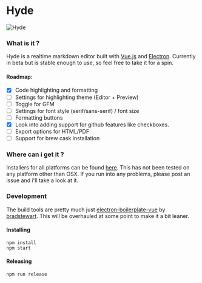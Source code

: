# Hyde

![Hyde](http://i.imgur.com/2kB1ceW.png)

### What is it ?

Hyde is a realtime markdown editor built with [Vue.js](https://vuejs.org/) and [Electron](http://electron.atom.io/). Currently in beta but is stable enough to use, so feel free to take it for a spin.

#### Roadmap:

- [x] Code highlighting and formatting
- [ ] Settings for highlighting theme (Editor + Preview)
- [ ] Toggle for GFM
- [ ] Settings for font style (serif/sans-serif) / font size
- [ ] Formatting buttons
- [x] Look into adding support for github features like checkboxes.
- [ ] Export options for HTML/PDF
- [ ] Support for brew cask installation

### Where can i get it ?
Installers for all platforms can be found [here](https://github.com/hparton/hyde/releases). This has not been tested on any platform other than OSX. If you run into any problems, please post an issue and i'll take a look at it.


### Development

The build tools are pretty much just [electron-boilerplate-vue](https://github.com/bradstewart/electron-boilerplate-vue) by [bradstewart](https://github.com/bradstewart/). This will be overhauled at some point to make it a bit leaner.


#### Installing

```
npm install
npm start
```

#### Releasing

```
npm run release
```